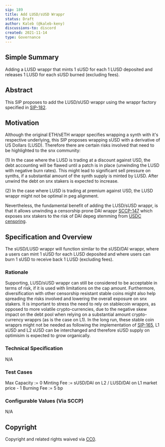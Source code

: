 ```yaml
---
sip: 189
title: Add LUSD/sUSD Wrappr
status: Draft
author: Kaleb (@kaleb-keny)
discussions-to: discord
created: 2021-11-14
type: Governance
---
```


<!--You can leave these HTML comments in your merged SIP and delete the visible duplicate text guides, they will not appear and may be helpful to refer to if you edit it again. This is the suggested template for new SIPs. Note that an SIP number will be assigned by an editor. When opening a pull request to submit your SIP, please use an abbreviated title in the filename, `sip-draft_title_abbrev.md`. The title should be 44 characters or less.-->

## Simple Summary

Adding a LUSD wrappr that mints 1 sUSD for each 1 LUSD deposited and releases 1 LUSD for each sUSD burned (excluding fees).

## Abstract

This SIP proposes to add the LUSD/sUSD wrappr using the wrappr factory specified in [SIP-182](https://sips.synthetix.io/sips/sip-182/).

## Motivation

Although the original ETH/sETH wrappr specifies wrapping a synth with it's respective underlying, this SIP proposes wrapping sUSD with a derivative of US Dollars (LUSD). Therefore there are certain risks involved that need to be highlighted to the snx community:

(1) In the case where the LUSD is trading at a discount against USD, the debt accounting will be flawed until a patch is in place (unwinding the LUSD with negative burn rates). This might lead to significant sell pressure on synths, if a substantial amount of the synth supply is minted by LUSD. After unwind the debt on snx stakers is expected to increase.

(2) In the case where LUSD is trading at premium against USD, the LUSD wrappr might not be optimal in peg alignment.

Nevertheless, the fundamental benefit of adding the LUSD/sUSD wrappr, is that it allows unwinding a censorship prone DAI wrappr [SCCP-147](https://sips.synthetix.io/sccp/sccp-147/) which exposes snx stakers to the risk of DAI depeg stemming from [USDC censoring](https://daistats.com/).
 
## Specification and Overview

The sUSD/LUSD wrappr will function similar to the sUSD/DAI wrappr, where a users can mint 1 sUSD for each LUSD deposited and where users can burn 1 sUSD to receive back 1 LUSD (excluding fees).

### Rationale

Supporting, LUSD/sUSD wrappr can still be considered to be acceptable in terms of risk, if it is used with limitations on the cap amount. Furthermore, diversification with other censorship resistant stable coins might also help spreading the risks involved and lowering the overall exposure on snx stakers. 
It is important to stress the need to rely on stablecoin wrapprs, as opposed to more volatile crypto-currencies, due to the negative skew impact on the debt pool when relying on a substantial amount crypto-currency wrapprs (as is the case on L1).
In the long run, these stable coin wrapprs might not be needed as following the implementation of [SIP-165](https://sips.synthetix.io/sips/sip-165/), L1 sUSD and  L2 sUSD can be interchanged and therefore sUSD supply on optimisim is expected to grow organically.

### Technical Specification

N/A

### Test Cases

<!--Test cases for an implementation are mandatory for SIPs but can be included with the implementation..-->
Max Capacity := 0
Minting Fee := sUSD/DAI on L2 / LUSD/DAI on L1 market price - 1
Burning Fee := 5 bp


### Configurable Values (Via SCCP)

<!--Please list all values configurable via SCCP under this implementation.-->

N/A

## Copyright

Copyright and related rights waived via [CC0](https://creativecommons.org/publicdomain/zero/1.0/).
